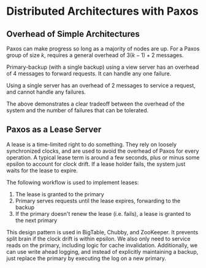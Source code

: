 # Distributed Architectures with Paxos

## Overhead of Simple Architectures

Paxos can make progress so long as a majority of nodes are up. For a Paxos group of size $k$, requires a general overhead of $3(k-1) + 2$ messages.

Primary-backup (with a single backup) using a view server has an overhead of $4$ messages to forward requests. It can handle any one failure.

Using a single server has an overhead of $2$ messages to service a request, and cannot handle any failures.

The above demonstrates a clear tradeoff between the overhead of the system and the number of failures that can be tolerated.

## Paxos as a Lease Server

A lease is a time-limited right to do something. They rely on loosely synchronized clocks, and are used to avoid the overhead of Paxos for every operation. A typical lease term is around a few seconds, plus or minus some epsilon to account for clock drift. If a lease holder fails, the system just waits for the lease to expire.

The following workflow is used to implement leases:

1. The lease is granted to the primary
2. Primary serves requests until the lease expires, forwarding to the backup
3. If the primary doesn't renew the lease (i.e. fails), a lease is granted to the next primary

This design pattern is used in BigTable, Chubby, and ZooKeeper. It prevents split brain if the clock drift is within epsilon. We also only need to service reads on the primary, including logic for cache invalidation. Additionally, we can use write ahead logging, and instead of explicitly maintaining a backup, just replace the primary by executing the log on a new primary.






